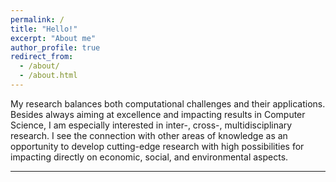 ```yaml
---
permalink: /
title: "Hello!"
excerpt: "About me"
author_profile: true
redirect_from: 
  - /about/
  - /about.html
---
```


My research balances both computational challenges and their applications. Besides always aiming at excellence and impacting results in Computer Science, I am especially interested in inter-, cross-, multidisciplinary research. I see the connection with other areas of knowledge as an opportunity to develop cutting-edge research with high possibilities for impacting directly on economic, social, and environmental aspects.

---

